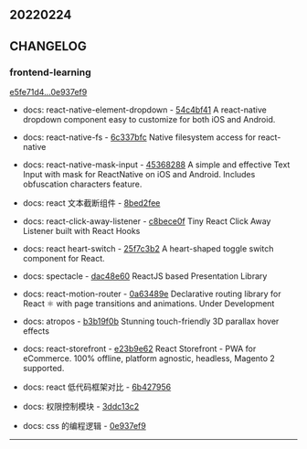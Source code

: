 ## 20220224

## CHANGELOG

### frontend-learning

[e5fe71d4...0e937ef9](https://github.com/zhbhun/frontend-learning/compare/e5fe71d4...0e937ef9)

* docs: react-native-element-dropdown - [54c4bf41](https://github.com/zhbhun/frontend-learning/commit/54c4bf41c7039602152d42137aa9fe13d10a2bce)
     A react-native dropdown component easy to customize for both iOS and Android.
    

* docs: react-native-fs - [6c337bfc](https://github.com/zhbhun/frontend-learning/commit/6c337bfc8bc45667db1ebd251ccf61f4e6c5a8d2)
    Native filesystem access for react-native
    

* docs: react-native-mask-input - [45368288](https://github.com/zhbhun/frontend-learning/commit/45368288d18c20a9f8a492b0d603bbda07d202c8)
    A simple and effective Text Input with mask for ReactNative on iOS and Android. Includes obfuscation characters feature.
    

* docs: react 文本截断组件 - [8bed2fee](https://github.com/zhbhun/frontend-learning/commit/8bed2feeb6e57e81426eb7b0b72dc0d846fb6647)
* docs: react-click-away-listener - [c8bece0f](https://github.com/zhbhun/frontend-learning/commit/c8bece0f7e2905a68f9913d47225bf4aeb7865d0)
    Tiny React Click Away Listener built with React Hooks
    

* docs: react heart-switch - [25f7c3b2](https://github.com/zhbhun/frontend-learning/commit/25f7c3b2294336be5b41eb57b2ee7301d9a64192)
    A heart-shaped toggle switch component for React.
    

* docs: spectacle - [dac48e60](https://github.com/zhbhun/frontend-learning/commit/dac48e600aab02897ee0b91482ca200104c3d7bf)
    ReactJS based Presentation Library
    

* docs: react-motion-router - [0a63489e](https://github.com/zhbhun/frontend-learning/commit/0a63489ec47ffa485c8977893071b262f1e36106)
    Declarative routing library for React ⚛ with page transitions and animations. Under Development
    

* docs: atropos - [b3b19f0b](https://github.com/zhbhun/frontend-learning/commit/b3b19f0be3be600a60b203a0eb85fad1a4a63a72)
    Stunning touch-friendly 3D parallax hover effects
    

* docs: react-storefront - [e23b9e62](https://github.com/zhbhun/frontend-learning/commit/e23b9e62fb493f9aeec3605a9836af82897c3f5b)
    React Storefront - PWA for eCommerce. 100% offline, platform agnostic, headless, Magento 2 supported.
    

* docs: react 低代码框架对比 - [6b427956](https://github.com/zhbhun/frontend-learning/commit/6b427956281524d18c965462965c3d1c7820831b)
* docs: 权限控制模块 - [3ddc13c2](https://github.com/zhbhun/frontend-learning/commit/3ddc13c2e580c2253ab044d233b39028df24a062)
* docs: css 的编程逻辑 - [0e937ef9](https://github.com/zhbhun/frontend-learning/commit/0e937ef9ca40cdda90009cedbe0e4a3bf22cd6b0)

---


